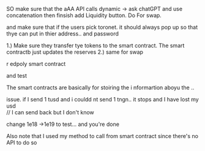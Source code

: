 SO make sure that the aAA API calls dynamic  -> ask chatGPT and use concatenation
then finsish add Liquidity button.
 Do For swap.

 and make sure that if the users pick toronet. it should always pop up so that thye can put in thier address.. and password

 1.) Make sure they transfer tye tokens to the smart contract. The smart contractb just updates the reserves
 2.) same for swap


 r
 edpoly smart contract


 and test

 The smart 
 contracts are basically for stoiring the i nformartion aboyu the ..

 issue. if I send 1 tusd and i couldd nt send 1 tngn.. it stops and I have lost my usd\
 // I can send back but I don't know 


 change 1e18 ->1e19 to test...
  and you're done


  Also note that I used my method to call from smart contract since there's no API to do so